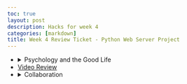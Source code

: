 ```yaml
---
toc: true
layout: post
description: Hacks for week 4
categories: [markdown]
title: Week 4 Review Ticket - Python Web Server Project
---
```

<ul>
    <li>
        <details closed>
            <summary>Psychology and the Good Life</summary>
            <li>Goals: (ACTUALLY DO THESE, EFFORT -> HAPPINESS)</li>
                <li>Create something fun outside of class (SUPERSCRUMMERS)</li>
                    <li>Fun game for groups to play</li>
                    <li> More team building with the team</li>
                <li>Make a substantial impact on the Robotics club</li>
                <li>Offer help to classmates (particularly in psych)</li>
                <li>8-10hrs of sleep</li>
        </details>
    </li>
    <li>
        <a href="">Video Review</a>
    </li>
    <li>
        <details closed>
            <summary>Collaboration</summary>
            <li>My group is completely random as I hadn't known any of them aside from Dash</li>
                <li>Not entirely sure about common interests</li>
                <li>There is some variance in gender and a lot in culture.</li>
                <li>Unsure of skill sets, but they are all interested in Computer Science</li>
        </details>
    </li>
</ul>

